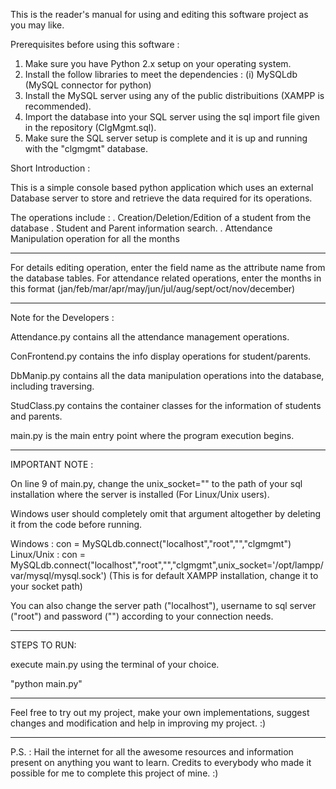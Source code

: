 This is the reader's manual for using and editing this software project as you may like.

Prerequisites before using this software :

1. Make sure you have Python 2.x setup on your operating system.
2. Install the follow libraries to meet the dependencies :
	(i) MySQLdb (MySQL connector for python)
3. Install the MySQL server using any of the public distribuitions (XAMPP is recommended).
4. Import the database into your SQL server using the sql import file given in the repository (ClgMgmt.sql).
5. Make sure the SQL server setup is complete and it is up and running with the "clgmgmt" database.

Short Introduction :

This is a simple console based python application which uses an external Database server to store and retrieve the data required for its operations.

The operations include :
. Creation/Deletion/Edition of a student from the database
. Student and Parent information search.
. Attendance Manipulation operation for all the months

----------------------------------------------

For details editing operation, enter the field name as the attribute name from the database tables.
For attendance related operations, enter the months in this format (jan/feb/mar/apr/may/jun/jul/aug/sept/oct/nov/december)

----------------------------------------------

Note for the Developers : 

Attendance.py contains all the attendance management operations.

ConFrontend.py contains the info display operations for student/parents.

DbManip.py contains all the data manipulation operations into the database, including traversing.

StudClass.py contains the container classes for the information of students and parents.

main.py is the main entry point where the program execution begins.

----------------------------------------------

IMPORTANT NOTE :

On line 9 of main.py, change the unix_socket="" to the path of your sql installation where the server is installed (For Linux/Unix users).

Windows user should completely omit that argument altogether by deleting it from the code before running. 

Windows : con = MySQLdb.connect("localhost","root","","clgmgmt")
Linux/Unix : con = MySQLdb.connect("localhost","root","","clgmgmt",unix_socket='/opt/lampp/var/mysql/mysql.sock') (This is for default XAMPP installation, change it to your socket path)

You can also change the server path ("localhost"), username to sql server ("root") and password ("") according to your connection needs.

----------------------------------------------

STEPS TO RUN:

execute main.py using the terminal of your choice.

"python main.py"

----------------------------------------------

Feel free to try out my project, make your own implementations, suggest changes and modification and help in improving my project. :)

----------------------------------------------

P.S. : Hail the internet for all the awesome resources and information present on anything you want to learn. Credits to everybody who made it possible for me to complete this project of mine. :)